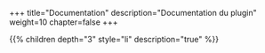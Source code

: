 +++
title="Documentation"
description="Documentation du plugin"
weight=10
chapter=false
+++

{{% children depth="3"  style="li" description="true" %}}
